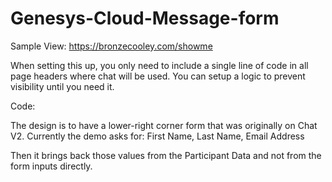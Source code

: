 # Genesys-Cloud-Message-form

Sample View:
<a href="https://bronzecooley.com/showme">https://bronzecooley.com/showme</a>

When setting this up, you only need to include a single line of code in all page headers where chat will be used. You can setup a logic to prevent visibility until you need it.

Code:<br>
<code><script src="js/setup.js" type="text/javascript"></script></code>

The design is to have a lower-right corner form that was originally on Chat V2. 
Currently the demo asks for: First Name, Last Name, Email Address

Then it brings back those values from the Participant Data and not from the form inputs directly.

 
